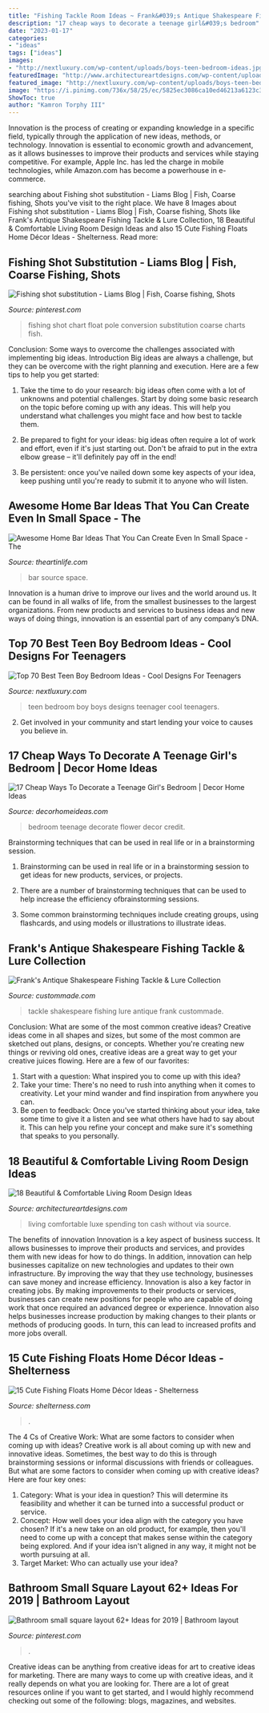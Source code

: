 ```yaml
---
title: "Fishing Tackle Room Ideas ~ Frank&#039;s Antique Shakespeare Fishing Tackle &amp; Lure Collection"
description: "17 cheap ways to decorate a teenage girl&#039;s bedroom"
date: "2023-01-17"
categories:
- "ideas"
tags: ["ideas"]
images:
- "http://nextluxury.com/wp-content/uploads/boys-teen-bedroom-ideas.jpg"
featuredImage: "http://www.architectureartdesigns.com/wp-content/uploads/2015/04/133-630x502.jpg"
featured_image: "http://nextluxury.com/wp-content/uploads/boys-teen-bedroom-ideas.jpg"
image: "https://i.pinimg.com/736x/58/25/ec/5825ec3086ca10ed46213a6123c3e751.jpg"
ShowToc: true
author: "Kamron Torphy III"
---
```



Innovation is the process of creating or expanding knowledge in a specific field, typically through the application of new ideas, methods, or technology. Innovation is essential to economic growth and advancement, as it allows businesses to improve their products and services while staying competitive. For example, Apple Inc. has led the charge in mobile technologies, while Amazon.com has become a powerhouse in e-commerce.

	

		
searching about Fishing shot substitution - Liams Blog | Fish, Coarse fishing, Shots you've visit to the right place. We have 8 Images about Fishing shot substitution - Liams Blog | Fish, Coarse fishing, Shots like Frank&#039;s Antique Shakespeare Fishing Tackle &amp; Lure Collection, 18 Beautiful &amp; Comfortable Living Room Design Ideas and also 15 Cute Fishing Floats Home Décor Ideas - Shelterness. Read more:
		
    
## Fishing Shot Substitution - Liams Blog | Fish, Coarse Fishing, Shots

<img loading=lazy src="https://i.pinimg.com/736x/2e/4e/01/2e4e015011047492f9424d30025961ea--coarse-fishing-charts.jpg" onerror="this.onerror=null;this.src='https://tse4.mm.bing.net/th?id=OIP.HIN1iPH6SsOKDX-BD5iosQAAAA&amp;pid=15.1';" alt="Fishing shot substitution - Liams Blog | Fish, Coarse fishing, Shots">

_Source: pinterest.com_

>fishing shot chart float pole conversion substitution coarse charts fish. 

	

Conclusion: Some ways to overcome the challenges associated with implementing big ideas.
Introduction
Big ideas are always a challenge, but they can be overcome with the right planning and execution. Here are a few tips to help you get started:

1. Take the time to do your research: big ideas often come with a lot of unknowns and potential challenges. Start by doing some basic research on the topic before coming up with any ideas. This will help you understand what challenges you might face and how best to tackle them.

2. Be prepared to fight for your ideas: big ideas often require a lot of work and effort, even if it's just starting out. Don't be afraid to put in the extra elbow grease – it'll definitely pay off in the end!

3. Be persistent: once you've nailed down some key aspects of your idea, keep pushing until you're ready to submit it to anyone who will listen.

    
## Awesome Home Bar Ideas That You Can Create Even In Small Space - The

<img loading=lazy src="http://theartinlife.com/wp-content/uploads/2017/04/Home-Bar-9-The-ART-In-LIFE-.jpg" onerror="this.onerror=null;this.src='https://tse4.mm.bing.net/th?id=OIP.66CAut-er8bg_ti_rfBNQAHaLH&amp;pid=15.1';" alt="Awesome Home Bar Ideas That You Can Create Even In Small Space - The">

_Source: theartinlife.com_

>bar source space. 

	

Innovation is a human drive to improve our lives and the world around us. It can be found in all walks of life, from the smallest businesses to the largest organizations. From new products and services to business ideas and new ways of doing things, innovation is an essential part of any company’s DNA.

    
## Top 70 Best Teen Boy Bedroom Ideas - Cool Designs For Teenagers

<img loading=lazy src="http://nextluxury.com/wp-content/uploads/boys-teen-bedroom-ideas.jpg" onerror="this.onerror=null;this.src='https://tse3.mm.bing.net/th?id=OIP.CGhxN4EXeADzWeh1YnjqTwAAAA&amp;pid=15.1';" alt="Top 70 Best Teen Boy Bedroom Ideas - Cool Designs For Teenagers">

_Source: nextluxury.com_

>teen bedroom boy boys designs teenager cool teenagers. 

	

2. Get involved in your community and start lending your voice to causes you believe in.

    
## 17 Cheap Ways To Decorate A Teenage Girl&#039;s Bedroom | Decor Home Ideas

<img loading=lazy src="https://i.pinimg.com/originals/bc/e2/8c/bce28c620dd5cb928ebfcac1f2d5dfee.jpg" onerror="this.onerror=null;this.src='https://tse4.mm.bing.net/th?id=OIP.URXOKG3gHso8rClT5iJ48wHaJ4&amp;pid=15.1';" alt="17 Cheap Ways To Decorate a Teenage Girl&#039;s Bedroom | Decor Home Ideas">

_Source: decorhomeideas.com_

>bedroom teenage decorate flower decor credit. 

	

Brainstorming techniques that can be used in real life or in a brainstorming session.
1. Brainstorming can be used in real life or in a brainstorming session to get ideas for new products, services, or projects.
2. There are a number of brainstorming techniques that can be used to help increase the efficiency ofbrainstorming sessions.

3. Some common brainstorming techniques include creating groups, using flashcards, and using models or illustrations to illustrate ideas.

    
## Frank&#039;s Antique Shakespeare Fishing Tackle &amp; Lure Collection

<img loading=lazy src="http://www.custommade.com/blog/content/uploads/2014/05/Shakespeare-Tackle-Collection-311.jpg" onerror="this.onerror=null;this.src='https://tse2.mm.bing.net/th?id=OIP.psSpER0aR71I22V67V-BrwHaE8&amp;pid=15.1';" alt="Frank&#039;s Antique Shakespeare Fishing Tackle &amp; Lure Collection">

_Source: custommade.com_

>tackle shakespeare fishing lure antique frank custommade. 

	

Conclusion: What are some of the most common creative ideas?
Creative ideas come in all shapes and sizes, but some of the most common are sketched out plans, designs, or concepts. Whether you're creating new things or reviving old ones, creative ideas are a great way to get your creative juices flowing. Here are a few of our favorites:
1. Start with a question: What inspired you to come up with this idea?
2. Take your time: There's no need to rush into anything when it comes to creativity. Let your mind wander and find inspiration from anywhere you can.
3. Be open to feedback: Once you've started thinking about your idea, take some time to give it a listen and see what others have had to say about it. This can help you refine your concept and make sure it's something that speaks to you personally.

    
## 18 Beautiful &amp; Comfortable Living Room Design Ideas

<img loading=lazy src="http://www.architectureartdesigns.com/wp-content/uploads/2015/04/133-630x502.jpg" onerror="this.onerror=null;this.src='https://tse2.mm.bing.net/th?id=OIP.usTMb57xP2zkqEQbpW5f5wHaF5&amp;pid=15.1';" alt="18 Beautiful &amp; Comfortable Living Room Design Ideas">

_Source: architectureartdesigns.com_

>living comfortable luxe spending ton cash without via source. 

	

The benefits of innovation
Innovation is a key aspect of business success. It allows businesses to improve their products and services, and provides them with new ideas for how to do things. In addition, innovation can help businesses capitalize on new technologies and updates to their own infrastructure. By improving the way that they use technology, businesses can save money and increase efficiency.
Innovation is also a key factor in creating jobs. By making improvements to their products or services, businesses can create new positions for people who are capable of doing work that once required an advanced degree or experience. Innovation also helps businesses increase production by making changes to their plants or methods of producing goods. In turn, this can lead to increased profits and more jobs overall.

    
## 15 Cute Fishing Floats Home Décor Ideas - Shelterness

<img loading=lazy src="https://i.shelterness.com/2017/07/05-a-bowl-with-starfish-and-net-floats-for-a-beach-feel.jpg" onerror="this.onerror=null;this.src='https://tse2.mm.bing.net/th?id=OIP.Z6DPpx_zY-7E9LnRvs3UigHaFj&amp;pid=15.1';" alt="15 Cute Fishing Floats Home Décor Ideas - Shelterness">

_Source: shelterness.com_

>. 

	

The 4 Cs of Creative Work: What are some factors to consider when coming up with ideas?
Creative work is all about coming up with new and innovative ideas. Sometimes, the best way to do this is through brainstorming sessions or informal discussions with friends or colleagues. But what are some factors to consider when coming up with creative ideas? Here are four key ones:
1. Category: What is your idea in question? This will determine its feasibility and whether it can be turned into a successful product or service.
2. Concept: How well does your idea align with the category you have chosen? If it's a new take on an old product, for example, then you'll need to come up with a concept that makes sense within the category being explored. And if your idea isn't aligned in any way, it might not be worth pursuing at all.
3. Target Market: Who can actually use your idea?

    
## Bathroom Small Square Layout 62+ Ideas For 2019 | Bathroom Layout

<img loading=lazy src="https://i.pinimg.com/736x/58/25/ec/5825ec3086ca10ed46213a6123c3e751.jpg" onerror="this.onerror=null;this.src='https://tse2.mm.bing.net/th?id=OIP.IGBkcqzfy84zHDdlyMlcxgAAAA&amp;pid=15.1';" alt="Bathroom small square layout 62+ Ideas for 2019 | Bathroom layout">

_Source: pinterest.com_

>. 

	

Creative ideas can be anything from creative ideas for art to creative ideas for marketing. There are many ways to come up with creative ideas, and it really depends on what you are looking for. There are a lot of great resources online if you want to get started, and I would highly recommend checking out some of the following: blogs, magazines, and websites.

